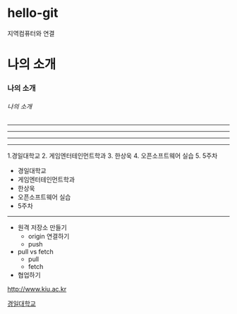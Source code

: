 # hello-git
지역컴퓨터와 연결


# 나의 소개
### 나의 소개
###### 나의 소개
---
------
----------
******
1.경일대학교
2. 게임엔터테인먼트학과
3. 한상욱
4. 오픈소프트웨어 실습
5. 5주차

- 경일대학교
- 게임엔터테인먼트학과
- 한상욱
- 오픈소프트웨어 실습
- 5주차
---
- 원격 저장소 만들기
  - origin 연결하기
  - push
- pull vs fetch
  - pull
  - fetch
- 협업하기

<http://www.kiu.ac.kr>

[경일대학교](http://www.kiu.ac.kr)
